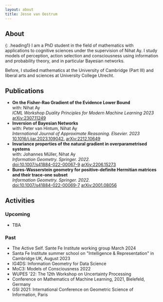 ```yaml
---
layout: about
title: Jesse van Oostrum
---
```


## About
{: .heading1}
I am a PhD student in the field of mathematics with applications to cognitive sciences under the supervision of Nihat Ay. I study models of perception, action selection and consciousness using information and probability theory, and in particular Bayesian networks.  

Before, I studied mathematics at the University of Cambridge (Part III) and liberal arts and sciences at University College Utrecht. 

## Publications

- **On the Fisher-Rao Gradient of the Evidence Lower Bound**  
with: Nihat Ay  
_ICML Workshop Duality Principles for Modern Machine Learning 2023_  
[arXiv:2307.11249](https://arxiv.org/abs/2307.11249)
- **Inversion of Bayesian Networks**   
with: Peter van Hintum, Nihat Ay  
_International Journal of Approximate Reasoning. Elsevier. 2023_
[10.1016/j.ijar.2023.109042.](https://doi.org/10.1016/j.ijar.2023.109042.)
[arXiv:2212.10649](https://arxiv.org/abs/2212.10649)
- **Invariance properties of the natural gradient in overparametrised systems**  
with: Johannes Müller, Nihat Ay   
_Information Geometry. Springer. 2022._  
[doi:10.1007/s41884-022-00067-9](https://doi.org/10.1007/s41884-022-00067-9) [arXiv:2206.15273](https://arxiv.org/abs/2206.15273)
- **Bures-Wasserstein geometry for positive-definite Hermitian matrices and their trace-one subset**  
_Information Geometry. Springer. 2022._   
[doi:10.1007/s41884-022-00069-7](https://doi.org/10.1007/s41884-022-00069-7) [arXiv:2001.08056](https://arxiv.org/abs/2001.08056)

## Activities

### Upcoming
- TBA

### Past
- The Active Self. Sante Fe Institute working group March 2024
- Santa Fe Institute summer school on "Intelligence & Representation" in Cambridge UK, August 2023
- IG4DS: Information Geometry for Data Science
- MoC3: Models of Consciousness 2022
- WUPES '22: The 12th Workshop on Uncertainty Processing
- Conference on Mathematics of Machine Learning, 2021, Bielefeld, Germany
- GSI 2021: International Conference on Geometric Science of Information, Paris

